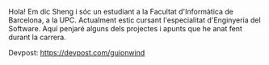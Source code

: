 Hola! Em dic Sheng i sóc un estudiant a la Facultat d'Informàtica de Barcelona, a la UPC.
Actualment estic cursant l'especialitat d'Enginyeria del Software.
Aquí penjaré alguns dels projectes i apunts que he anat fent durant la carrera.


Devpost: https://devpost.com/guionwind
<!---
guionwind/guionwind is a ✨ special ✨ repository because its `README.md` (this file) appears on your GitHub profile.
You can click the Preview link to take a look at your changes.
--->
